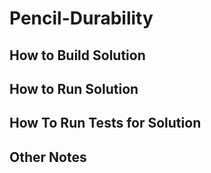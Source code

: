 ﻿# Pencil-Durability
## How to Build Solution


## How to Run Solution



## How To Run Tests for Solution


## Other Notes